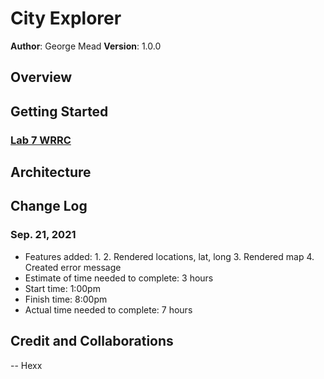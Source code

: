 # City Explorer

**Author**: George Mead
**Version**: 1.0.0 

## Overview
<!-- Provide a high level overview of what this application is and why you are building it, beyond the fact that it's an assignment for this class. (i.e. What's your problem domain?) -->

## Getting Started
<!-- What are the steps that a user must take in order to build this app on their own machine and get it running? -->
### [Lab 7 WRRC](lab7wrrc.png)

## Architecture
<!-- Provide a detailed description of the application design. What technologies (languages, libraries, etc) you're using, and any other relevant design information. -->

## Change Log
<!-- Use this area to document the iterative changes made to your application as each feature is successfully implemented. Use time stamps. Here's an example:

01-01-2001 4:59pm - Application now has a fully-functional express server, with a GET route for the location resource. -->
### Sep. 21, 2021
- Features added: 
  1. 
  2. Rendered locations, lat, long
  3. Rendered map
  4. Created error message
- Estimate of time needed to complete: 3 hours
- Start time: 1:00pm
- Finish time: 8:00pm
- Actual time needed to complete: 7 hours

## Credit and Collaborations

-- Hexx